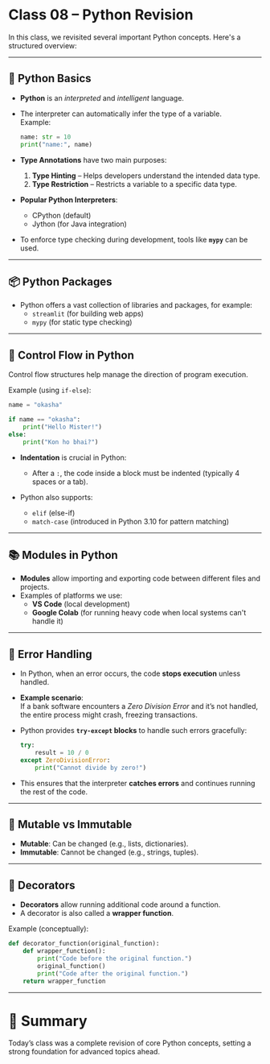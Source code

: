 # Class 08 – Python Revision

In this class, we revisited several important Python concepts. Here's a structured overview:

---

## 🐍 Python Basics

- **Python** is an *interpreted* and *intelligent* language.
- The interpreter can automatically infer the type of a variable.  
  Example:
  
  ```python
  name: str = 10
  print("name:", name)
  ```

- **Type Annotations** have two main purposes:
  1. **Type Hinting** – Helps developers understand the intended data type.
  2. **Type Restriction** – Restricts a variable to a specific data type.

- **Popular Python Interpreters**:  
  - CPython (default)  
  - Jython (for Java integration)

- To enforce type checking during development, tools like **`mypy`** can be used.

---

## 📦 Python Packages

- Python offers a vast collection of libraries and packages, for example:
  - `streamlit` (for building web apps)
  - `mypy` (for static type checking)

---

## 🔀 Control Flow in Python

Control flow structures help manage the direction of program execution.

Example (using `if-else`):

```python
name = "okasha"

if name == "okasha":
    print("Hello Mister!")
else:
    print("Kon ho bhai?")
```

- **Indentation** is crucial in Python:
  - After a `:`, the code inside a block must be indented (typically 4 spaces or a tab).

- Python also supports:
  - `elif` (else-if)
  - `match-case` (introduced in Python 3.10 for pattern matching)

---

## 📚 Modules in Python

- **Modules** allow importing and exporting code between different files and projects.
- Examples of platforms we use:
  - **VS Code** (local development)
  - **Google Colab** (for running heavy code when local systems can't handle it)

---

## 🚨 Error Handling

- In Python, when an error occurs, the code **stops execution** unless handled.
- **Example scenario**:  
  If a bank software encounters a *Zero Division Error* and it’s not handled, the entire process might crash, freezing transactions.

- Python provides **`try-except` blocks** to handle such errors gracefully:

  ```python
  try:
      result = 10 / 0
  except ZeroDivisionError:
      print("Cannot divide by zero!")
  ```

- This ensures that the interpreter **catches errors** and continues running the rest of the code.

---

## 🔁 Mutable vs Immutable

- **Mutable**: Can be changed (e.g., lists, dictionaries).
- **Immutable**: Cannot be changed (e.g., strings, tuples).

---

## 🎀 Decorators

- **Decorators** allow running additional code around a function.
- A decorator is also called a **wrapper function**.

Example (conceptually):
```python
def decorator_function(original_function):
    def wrapper_function():
        print("Code before the original function.")
        original_function()
        print("Code after the original function.")
    return wrapper_function
```

---

# 🚀 Summary

Today’s class was a complete revision of core Python concepts, setting a strong foundation for advanced topics ahead.
